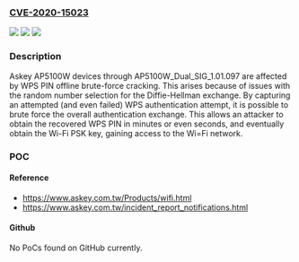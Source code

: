### [CVE-2020-15023](https://cve.mitre.org/cgi-bin/cvename.cgi?name=CVE-2020-15023)
![](https://img.shields.io/static/v1?label=Product&message=n%2Fa&color=blue)
![](https://img.shields.io/static/v1?label=Version&message=n%2Fa&color=blue)
![](https://img.shields.io/static/v1?label=Vulnerability&message=n%2Fa&color=brighgreen)

### Description

Askey AP5100W devices through AP5100W_Dual_SIG_1.01.097 are affected by WPS PIN offline brute-force cracking. This arises because of issues with the random number selection for the Diffie-Hellman exchange. By capturing an attempted (and even failed) WPS authentication attempt, it is possible to brute force the overall authentication exchange. This allows an attacker to obtain the recovered WPS PIN in minutes or even seconds, and eventually obtain the Wi-Fi PSK key, gaining access to the Wi=Fi network.

### POC

#### Reference
- https://www.askey.com.tw/Products/wifi.html
- https://www.askey.com.tw/incident_report_notifications.html

#### Github
No PoCs found on GitHub currently.

